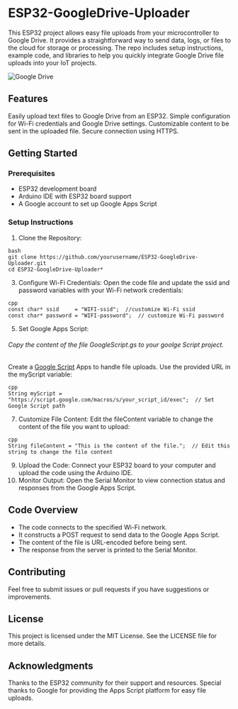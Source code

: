 # ESP32-GoogleDrive-Uploader
This ESP32 project allows easy file uploads from your microcontroller to Google Drive. It provides a straightforward way to send data, logs, or files to the cloud for storage or processing. The repo includes setup instructions, example code, and libraries to help you quickly integrate Google Drive file uploads into your IoT projects.

![Google Drive](https://www.numerama.com/wp-content/uploads/2024/03/google-drive.jpg)
## Features
Easily upload text files to Google Drive from an ESP32.
Simple configuration for Wi-Fi credentials and Google Drive settings.
Customizable content to be sent in the uploaded file.
Secure connection using HTTPS.
## Getting Started
### Prerequisites
*  ESP32 development board
* Arduino IDE with ESP32 board support
* A Google account to set up Google Apps Script

### Setup Instructions
 1.  Clone the Repository:
````
bash
git clone https://github.com/yourusername/ESP32-GoogleDrive-Uploader.git
cd ESP32-GoogleDrive-Uploader*
````
 3. Configure Wi-Fi Credentials:
Open the code file and update the ssid and password variables with your Wi-Fi network credentials:
````
cpp
const char* ssid     = "WIFI-ssid";  //customize Wi-Fi ssid
const char* password = "WIFI-password";  // customize Wi-Fi password
````
 5. Set Google Apps Script:
###### Copy the content of the file GoogleScript.gs to your goolge Script project.
Create a [Google Script](https://script.google.com/home "Google Script Home") Apps to handle file uploads. Use the provided URL in the myScript variable:
````
cpp
String myScript = "https://script.google.com/macros/s/your_script_id/exec";  // Set Google Script path
````
 7. Customize File Content:
Edit the fileContent variable to change the content of the file you want to upload:
````
cpp
String fileContent = "This is the content of the file.";  // Edit this string to change the file content
````
 9. Upload the Code: 
 Connect your ESP32 board to your computer and upload the code using the Arduino IDE.
 10.  Monitor Output:
Open the Serial Monitor to view connection status and responses from the Google Apps Script.
## Code Overview
* The code connects to the specified Wi-Fi network.
* It constructs a POST request to send data to the Google Apps Script.
* The content of the file is URL-encoded before being sent.
* The response from the server is printed to the Serial Monitor.
## Contributing
Feel free to submit issues or pull requests if you have suggestions or improvements.
## License
This project is licensed under the MIT License. See the LICENSE file for more details.
## Acknowledgments
Thanks to the ESP32 community for their support and resources.
Special thanks to Google for providing the Apps Script platform for easy file uploads.
